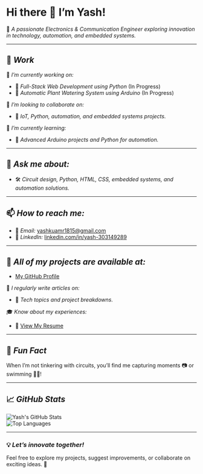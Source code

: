 # Hi there 👋 I’m Yash!  

🔌 *A passionate Electronics & Communication Engineer exploring innovation in technology, automation, and embedded systems.*  

---

## 💼 *Work*  
🔭 *I’m currently working on:*  
- 🌱 *Full-Stack Web Development using Python* (In Progress)  
- 🌱 *Automatic Plant Watering System using Arduino* (In Progress)  

🤝 *I’m looking to collaborate on:*  
- 🤖 *IoT, Python, automation, and embedded systems projects.*  

🧠 *I’m currently learning:*  
- 📡 *Advanced Arduino projects and Python for automation.*  

---

## 💬 *Ask me about:*  
- 🛠 *Circuit design, Python, HTML, CSS, embedded systems, and automation solutions.*  

---

## 📫 *How to reach me:*  
- 📧 *Email:* [yashkuamr1815@gmail.com](mailto:yashkuamr1815@gmail.com)  
- 🔗 *LinkedIn:* [linkedin.com/in/yash-303149289](https://www.linkedin.com/in/yash-303149289/)  

---

## 📂 *All of my projects are available at:*  
- [My GitHub Profile](https://github.com/yourusername)  

📝 *I regularly write articles on:*  
- 📄 *Tech topics and project breakdowns.*  

🎓 *Know about my experiences:*  
- 📃 [View My Resume](#)  

---

## 🎉 *Fun Fact*  
When I’m not tinkering with circuits, you’ll find me capturing moments 📷 or swimming 🏊‍♂!  

---

## 📈 *GitHub Stats*  
![Yash's GitHub Stats](https://github-readme-stats.vercel.app/api?username=yourusername&show_icons=true&theme=radical)  
![Top Languages](https://github-readme-stats.vercel.app/api/top-langs/?username=yourusername&layout=compact&theme=radical)  

---

### 💡 *Let’s innovate together!*  
Feel free to explore my projects, suggest improvements, or collaborate on exciting ideas. 🌟
